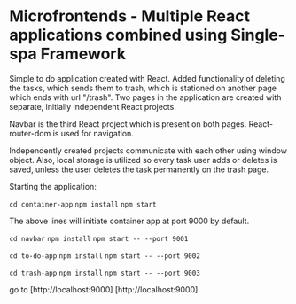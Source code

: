 # Microfrontends - Multiple React applications combined using Single-spa Framework

Simple to do application created with React. Added functionality of deleting the tasks, which sends them to trash, which is stationed on another page which ends with url "/trash". Two pages in the application are created with separate, initially independent React projects.

Navbar is the third React project which is present on both pages. React-router-dom is used for navigation.

Independently created projects communicate with each other using window object. Also, local storage is utilized so every task user adds or deletes is saved, unless the user deletes the task permanently on the trash page.

Starting the application:

`cd container-app`
`npm install`
`npm start`

The above lines will initiate container app at port 9000 by default.

`cd navbar`
`npm install`
`npm start -- --port 9001`

`cd to-do-app`
`npm install`
`npm start -- --port 9002`

`cd trash-app`
`npm install`
`npm start -- --port 9003`

go to [http://localhost:9000] [http://localhost:9000]
